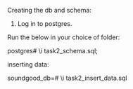 Creating the db and schema:

1. Log in to postgres.

Run the below in your choice of folder:

postgres# \i task2_schema.sql;

inserting data:

soundgood_db=# \i task2_insert_data.sql
